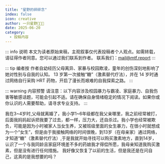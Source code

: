```yaml
---
title: "星野的碎碎念"
index: false
icon: creative
author: 一只星野🍥🏳️‍⚧
date: 2025-06-20
category:
  - 投稿内容
---
```


::: info 说明
本文为读者原始来稿，主观叙事仅代表投稿者个人观点。如需转载，请征得作者同意。您可以通过我们联系到作者。
联系我们：<mail@mtf.report>
:::

::: tip 编者按
作者自幼经历父母离异、家暴与校园欺凌，童年的创伤深刻地影响了她对性别与自我的认知。 13 岁第一次接触“糖”（激素替代疗法），并在 14 岁时通过网络自行采购 HRT 药物，开启了漫长而艰难的自我探索之路。
:::

::: warning 内容预警
请注意：以下内容涉及校园暴力与霸凌、家庭暴力、自我伤害等敏感话题，可能会引起不适。请在确保自身情绪稳定的情况下阅读。如果你或你认识的人需要帮助，请寻求专业支持。
:::

我在3~4岁时,父母就离婚了，我小学1~6年级都在我父亲哪里，我之前经常被打，后面我妈妈起诉把我要了过去，都一样，压力大，还自杀过。我小学也经常被欺负，可能是因为小时被家人当女生养，又被班级里面的女生暴力，在很小时就想成为一个“女生”，但是由于我接触网络的时间很晚，到13岁（在母亲家）通过网络，才知道“糖”（激素替代疗法）,于是我就开始寻找可以购买激素地方，直到14岁，认识了一个与我同龄且家庭环境差不多的药娘我才得偿所愿，我母亲知道我购买激素，但是没有进行任何措施。 我好像又恢复了以前的生活，但是我还是在问自己，这真的是我想要的吗？
